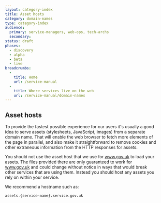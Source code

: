 ```yaml
---
layout: category-index
title: Asset hosts
category: domain-names
type: category-index
audience:
  primary: service-managers, web-ops, tech-archs
  secondary: 
status: draft
phases:
  - discovery
  - alpha
  - beta
  - live
breadcrumbs:
  -
    title: Home
    url: /service-manual
  -
    title: Where services live on the web
    url: /service-manual/domain-names
---
```


## Asset hosts

To provide the fastest possible experience for our users it's usually a good idea to serve assets (stylesheets, JavaScript, images) from a separate domain name. That will enable the web browser to fetch more elements of the page in parallel, and also make it straightforward to remove cookies and other extraneous information from the HTTP responses for assets.

You should not use the asset host that we use for www.gov.uk to load your assets. The files provided there are only guaranteed to work for www.gov.uk and could change without notice in ways that would break other services that are using them. Instead you should host any assets you rely on within your service.

We recommend a hostname such as:

    assets.{service-name}.service.gov.uk